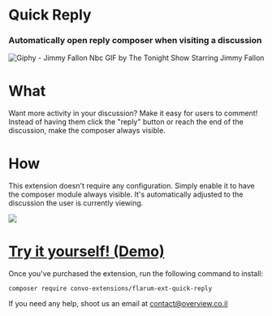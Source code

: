 # Quick Reply
### Automatically open reply composer when visiting a discussion

![Giphy - Jimmy Fallon Nbc GIF by The Tonight Show Starring Jimmy Fallon](https://media1.giphy.com/media/l46CgyKsBuQ2nsBl6/giphy.gif?cid=7175f6acjgabj88c0x8f688mmsf5rf5nuc3s75yootsd987q&rid=giphy.gif&ct=g)

# What
Want more activity in your discussion? Make it easy for users to comment! Instead of having them click the "reply" button or reach the end of the discussion, make the composer always visible. 

# How
This extension doesn't require any configuration. Simply enable it to have the composer module always visible. It's automatically adjusted to the discussion the user is currently viewing. 

![](https://i.imgur.com/fj6tWas.gif)

# [Try it yourself! (Demo)](https://convo-extensions-demo.convo.co.il/d/3-quick-reply)

Once you've purchased the extension, run the following command to install:

```
composer require convo-extensions/flarum-ext-quick-reply
```

If you need any help, shoot us an email at contact@overview.co.il
